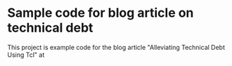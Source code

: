 # Sample code for blog article on technical debt

This project is example code for the blog article "Alleviating Technical Debt Using Tcl" at
